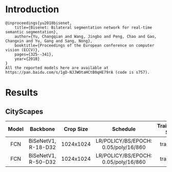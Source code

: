 # Introduction
```
@inproceedings{yu2018bisenet,
    title={Bisenet: Bilateral segmentation network for real-time semantic segmentation},
    author={Yu, Changqian and Wang, Jingbo and Peng, Chao and Gao, Changxin and Yu, Gang and Sang, Nong},
    booktitle={Proceedings of the European conference on computer vision (ECCV)},
    pages={325--341},
    year={2018}
}
All the reported models here are available at https://pan.baidu.com/s/1gD-NJJWOtaHCtB0qHE79rA (code is s757).
```


# Results

## CityScapes
| Model         | Backbone             | Crop Size  | Schedule                             | Train/Eval Set  | mIoU   | Download                 |
| :-:           | :-:                  | :-:        | :-:                                  | :-:             | :-:    | :-:                      |
| FCN           | BiSeNetV1, R-18-D32  | 1024x1024  | LR/POLICY/BS/EPOCH: 0.05/poly/16/860 | train/val       | 75.76% | [model]() &#124; [log]() |
| FCN           | BiSeNetV1, R-50-D32  | 1024x1024  | LR/POLICY/BS/EPOCH: 0.05/poly/16/860 | train/val       | -      | [model]() &#124; [log]() |